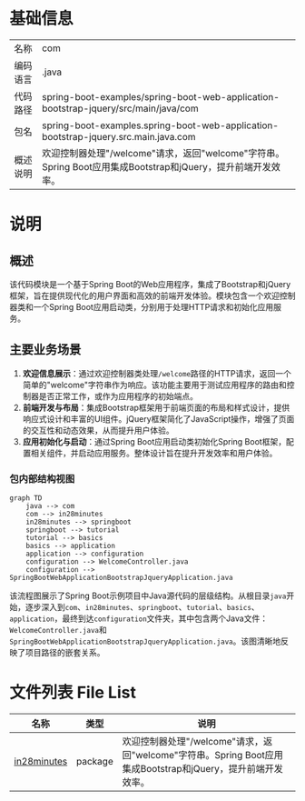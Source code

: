 # 基础信息

|      |      |
|------|------|
| 名称 | com |
| 编码语言 | .java |
| 代码路径 | spring-boot-examples/spring-boot-web-application-bootstrap-jquery/src/main/java/com |
| 包名 | spring-boot-examples.spring-boot-web-application-bootstrap-jquery.src.main.java.com |
| 概述说明 | 欢迎控制器处理"/welcome"请求，返回"welcome"字符串。Spring Boot应用集成Bootstrap和jQuery，提升前端开发效率。 |

# 说明

## 概述
该代码模块是一个基于Spring Boot的Web应用程序，集成了Bootstrap和jQuery框架，旨在提供现代化的用户界面和高效的前端开发体验。模块包含一个欢迎控制器类和一个Spring Boot应用启动类，分别用于处理HTTP请求和初始化应用服务。

## 主要业务场景
1. **欢迎信息展示**：通过欢迎控制器类处理`/welcome`路径的HTTP请求，返回一个简单的"welcome"字符串作为响应。该功能主要用于测试应用程序的路由和控制器是否正常工作，或作为应用程序的初始端点。
2. **前端开发与布局**：集成Bootstrap框架用于前端页面的布局和样式设计，提供响应式设计和丰富的UI组件。jQuery框架简化了JavaScript操作，增强了页面的交互性和动态效果，从而提升用户体验。
3. **应用初始化与启动**：通过Spring Boot应用启动类初始化Spring Boot框架，配置相关组件，并启动应用服务。整体设计旨在提升开发效率和用户体验。


### 包内部结构视图

```mermaid
graph TD
    java --> com
    com --> in28minutes
    in28minutes --> springboot
    springboot --> tutorial
    tutorial --> basics
    basics --> application
    application --> configuration
    configuration --> WelcomeController.java
    configuration --> SpringBootWebApplicationBootstrapJqueryApplication.java
```

该流程图展示了Spring Boot示例项目中Java源代码的层级结构。从根目录`java`开始，逐步深入到`com`、`in28minutes`、`springboot`、`tutorial`、`basics`、`application`，最终到达`configuration`文件夹，其中包含两个Java文件：`WelcomeController.java`和`SpringBootWebApplicationBootstrapJqueryApplication.java`。该图清晰地反映了项目路径的嵌套关系。

# 文件列表 File List

| 名称   | 类型  | 说明 |
|-------|------|-------------|
| [in28minutes](in28minutes/_module.md) | package | 欢迎控制器处理"/welcome"请求，返回"welcome"字符串。Spring Boot应用集成Bootstrap和jQuery，提升前端开发效率。 |


